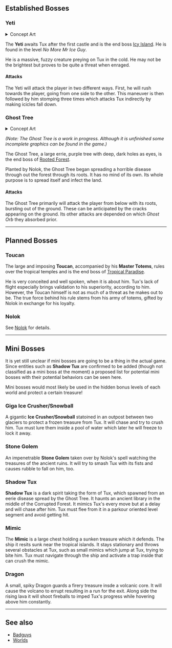 ## Established Bosses

### Yeti

<details>
  <summary>Concept Art</summary>

![](images/Yeti2.png)
![](images/Yetiboss.jpg)
![](images/Yeti2.jpg)
![](images/Yeti-concept.png)
![](images/Yeti-scan-roughs.png)
![](images/Yeti-concept-throw.png)
</details>

The **Yeti** awaits Tux after the first castle and is the end boss [Icy Island](https://github.com/SuperTux/supertux/wiki/Icy-Island).
He is found in the level *No More Mr Ice Guy*.

He is a massive, fuzzy creature preying on Tux in the cold. He may not be the brightest
but proves to be quite a threat when enraged.

#### Attacks

The Yeti will attack the player in two different ways. First, he will rush towards the player,
going from one side to the other. This maneuver is then followed by him stomping three times which
attacks Tux indirectly by making icicles fall down.


### Ghost Tree

<details>
  <summary>Concept Art</summary>

![](images/Forestboss.jpg)
![](images/Forestboss2.png)
</details>

*(Note: The Ghost Tree is a work in progress. Although it is unfinished some incomplete graphics
can be found in the game.)*

The Ghost Tree, a large errie, purple tree with deep, dark holes as eyes, is the end boss of
[Rooted Forest](https://github.com/SuperTux/supertux/wiki/Rooted-Forest).

Planted by Nolok, the Ghost Tree began spreading a horrible disease through out the forest through
its roots. It has no mind of its own. Its whole purpose is to spread itself and infect the land.

#### Attacks

The Ghost Tree primarily will attack the player from below with its roots, bursting out of the
ground. These can be anticipated by the cracks appearing on the ground. Its other attacks are
depended on which *Ghost Orb* they absorbed prior.

---

## Planned Bosses

### Toucan

The large and imposing **Toucan**, accompanied by his **Master Totems**, rules over the tropical temples and
is the end boss of [Tropical Paradise](https://github.com/SuperTux/supertux/wiki/Tropical-Paradise).

He is very conceited and well spoken, when it is about him. Tux's lack of flight especially brings validation to
his superiority, according to him. However, the Toucan himself is not as much of a threat as he makes out to
be. The true force behind his rule stems from his army of totems, gifted by Nolok in exchange for his loyalty.

### Nolok

See [Nolok](https://github.com/SuperTux/supertux/wiki/Characters#Nolok) for details.

---

## Mini Bosses

It is yet still unclear if mini bosses are going to be a thing in the actual game. Since entities such as **Shadow Tux**
are confirmed to be added (though not classified as a mini boss at the moment) a proposed list for potential mini bosses
with their potential behaviors can be seen here.

Mini bosses would most likely be used in the hidden bonus levels of each world and protect a certain treasure!

### Giga Ice Crusher/Snowball

A gigantic **Ice Crusher/Snowball** statoined in an outpost between two glaciers to protect a frozen treasure from Tux.
It will chase and try to crush him. Tux must lure them inside a pool of water which later he will freeze to lock it away.

### Stone Golem

An impenetrable **Stone Golem** taken over by Nolok's spell watching the treasures of the ancient ruins. It will try to
smash Tux with its fists and causes rubble to fall on him, too.

### Shadow Tux

**Shadow Tux** is a dark spirit taking the form of Tux, which spawned from an eerie disease spread by the Ghost Tree. It
haunts an ancient library in the middle of the Corrupted Forest. It mimics Tux's every move but at a delay and will chase
after him. Tux must flee from it in a parkour oriented level segment and avoid getting hit.

### Mimic

The **Mimic** is a large chest holding a sunken treasure which it defends. The ship it resits sunk near the tropical islands.
It stays stationary and throws several obstacles at Tux, such as small mimics which jump at Tux, trying to bite him. Tux must
navigate through the ship and activate a trap inside that can crush the mimic.

### Dragon

A small, spiky Dragon guards a firery treasure insde a volcanic core. It will cause the volcano to errupt resulting in a
run for the exit. Along side the rising lava it will shoot fireballs to imped Tux's progress while hovering above him constantly.

---

See also
--------

-   [Badguys](https://github.com/SuperTux/supertux/wiki/Badguys)
-   [Worlds](https://github.com/SuperTux/supertux/wiki/Worlds)
